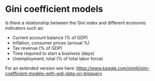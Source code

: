 # Gini coefficient models

Is there a relationship between the Gini index and different economic indicators such as:

*   Current account balance (% of GDP)
*   Inflation, consumer prices (annual %)
*   Tax revenue (% of GDP)
*   Time required to start a business (days)
*   Unemployment, total (% of total labor force)

For an extended version see here: https://www.kaggle.com/iomili/gini-coefficient-models-with-wdi-data-on-bigquery
